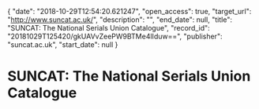 {
  "date": "2018-10-29T12:54:20.621247", 
  "open_access": true, 
  "target_url": "http://www.suncat.ac.uk/", 
  "description": "", 
  "end_date": null, 
  "title": "SUNCAT: The National Serials Union Catalogue", 
  "record_id": "20181029T125420/gkUAVvZeePW9BTMe4lIduw==", 
  "publisher": "suncat.ac.uk", 
  "start_date": null
}

# SUNCAT: The National Serials Union Catalogue

